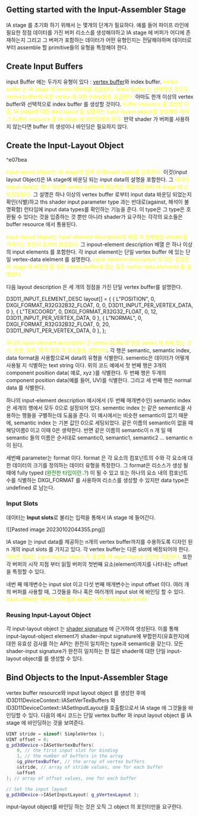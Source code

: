 ## Getting started with the Input-Assembler Stage

 IA stage 를 초기화 하기 위해서 는 몇개의 단계가 필요하다. 예를 들어 파이프 라인에 필요한 정점 데이터를 가진 버퍼 리소스를 생성해야하고 IA stage 에 버퍼가 어디에 존재하는지 그리고 그 버퍼가 포함하는 데이터가 어떤 유형인지는 전달해야하며 데이터로부터 assemble 할 primitive들의 유형을 특정해야 한다.

## Create Input Buffers

input Buffer 에는 두가지 유형이 있다 : [vertex buffer](Buffer#^2a545d)와 index buffer. <span style="color: yellow ">vertex buffer 는 IA stage 에 vertex 데이터를 공급한다.</span> <span style="color: yellow">Index Buffer 는 선택적인 것으로 vertex buffer에 속한 vertex 에 대한 index들을 공급한다.</span> 아마도 한개 이상의 vertex buffer와 선택적으로 index buffer 를 생성할 것이다. <span style="color:yellow">buffer resource 를 생성한 다음, IA stage에 대한 data layout 을 설명하는 input-layout object를 생성해야 하며 그 buffer resource 를 IA stage 에 바인딩해야 한다.</span> 만약 shader 가 버퍼를 사용하지 않는다면 buffer 의 생성이나 바인딩은 필요하지 않다.

## Create the Input-Layout Object

^e07bea

 <span style="color: yellow">input-layout object는 IA stage의 입력 상태(input state)를 압축한다.</span> 이것(input layout Object)은 IA stage에 바운딩 되는 input data의 설명을 포함한다. 그 <span style="color:yellow ">데이터(input data)는 하나 이상의 vertex buffer에 해당하는 메모리로부터 IA stage 에 스트리밍된다.</span> 그 설명은 하나 이상의 vertex buffer 로부터 input data 바운딩 되었는지 확인(식별)하고 ths shader input parameter type 과는 반대로(against, 해석이 불명확함) 런타임에 input data types를 확인하는 기능을 준다. 이 type은 그 type은 호환될 수 있다는 것을 입증하는 것 뿐만 아니라 shader가 요구하는 각각의 요소들은 buffer resource 에서 통용된다.

<span style="color: yellow">input-layout object는 input-element description의 배열 과 컴파일된 shader를 가리키는 포인터 로부터 생성된다.</span> 
그 inpout-element description 배열 은 하나 이상의 input elements 를 포함한다. 각 input element는 단일 vertex buffer 에 있는 단일 vertex-data elelment 를 설명한다. <span style="color: yellow">input-element description 의 모든 설정은 IA stage 에 바인딩 될 모든 vertex buffer에 있는 모든 vertex-data elements 를 설명한다.</span>

다음 layout description 은 세 개의 정점을 가진 단일 vertex buffer를 설명한다. 

D3D11_INPUT_ELEMENT_DESC layout[] =
{
    { L"POSITION", 0, DXGI_FORMAT_R32G32B32_FLOAT, 0, 0, 
          D3D11_INPUT_PER_VERTEX_DATA, 0 },
    { L"TEXCOORD", 0, DXGI_FORMAT_R32G32_FLOAT, 0, 12, 
          D3D11_INPUT_PER_VERTEX_DATA, 0 },
    { L"NORMAL", 0, DXGI_FORMAT_R32G32B32_FLOAT, 0, 20, 
          D3D11_INPUT_PER_VERTEX_DATA, 0 },
};

<span style="color: yellow">하나의 input-element description 은 vertex buffer의 단일 vertex 에 속해 있는 크기, 유형, 위치, 목적 등의 각 요소들을 설명한다</span>. 각 행은 semantic, semantic index, data format을 사용함으로써 data의 유형을 식별한다. sementic은 데이터가 어떻게 사용될 지 식별하는 text string 이다. 위의 코드 예에서 첫 번째 행은 3개의 component position data( 예로, xyz )를 식별한다. 두 번째 행은 두개의 component position data(예를 들어, UV)를 식별한다. 그리고 세 번째 행은 normal data 를 식별한다.

하나의 input-element description 예시에서 (두 번째 매개변수인) semantic index 은 세개의 행에서 모두 0으로 설정되어 있다. sementic index 는 같은 sementic을 사용하는 행들을 구별하는데 도움을 준다. 이 예시에서는 비슷한 semantic이 없기 때문에, semantic index 는 기본 값인 0으로 세팅되었다.
같은 이름의 semantic이 없을 때 해당이름0 이고 이때 0은 생략한다. 반면 같은 이름의 semantic이 n 개 일 때 semantic 들의 이름은 순서대로 semantic0, semantic1, semantic2 ... semantic n 이 된다.

세번째 parameter는 format 이다. format 은 각 요소의 컴포넌트의 수와 각 요소에 대한 데이터의 크기를 정의하는 데이터 유형을 특정한다. 그 format은 리소스가 생성 될 때에 fully typed (<span style="color: green">완전한 타입이란..?</span>) 이 될 수 있고 또는 하나의 요소 내의 컴포넌트 수를 식별하는 DXGI_FORMAT 를 사용하여 리소스를 생성할 수 있지만 data type은 undefined 로 남는다.

### Input Slots

데이터는 **Input slots**로 불리는 입력을 통해서 IA stage 에 들어간다. 

![[Pasted image 20230102044355.png]]

IA stage 는 input data를 제공하는 n개의 vertex buffer까지를 수용하도록 디자인 된 n 개의 input slots 를 가지고 있다. 각 vertex buffer는 다른 slot에 배정되어야 한다. <span style="color: yellow">이러한 정보는 input-layout object 가 생성될 때 input-layout 선언에 저장된다. </span> 또한 각 버퍼의 시작 지점 부터 읽힐 버퍼의 첫번째 요소(element)까지를 나타내는 offset 을 특정할 수 있다.

네번 째 매개변수는 input slot 이고 다섯 번째 매개변수는 input offset 이다. 여러 개의 버퍼를 사용할 때, 그것들을 하나 혹은 여러개의 input slot 에 바인딩 할 수 있다. <span style="color:yellow ">input offset은 버퍼의 시작점과 data의 시작 사이의 byte 수이다. </span>

### Reusing Input-Layout Object

각 input-layout object 는 [shader signature](Signatures) 에 근거하여 생성된다. 이를 통해 
input-layout-object element가 shader-input signature에 부합한지(유효한지)에 대한 유효성 검사를 하는 API는 완전히 일치하는 type과 semantic을 갖는다. 모든 shader-input signature가 완전히 일치하는 한 많은 shader에 대한 단일 input-layout object를 를 생성할 수 있다. 

## Bind Objects to the Input-Assembler Stage

vertex buffer resource와 input layout object 를 생성한 후에 ID3D11DeviceContext::IASetVerTexBuffers 와 ID3D11DeviceContext::IASetInputLayout을 호출함으로서 IA stage 에 그것들을 바인딩할 수 있다. 다음의 예시 코드는 단일 vertex buffer 와 input layout object 를 IA stage 에 바인딩하는 것을 보여준다.

```c++
UINT stride = sizeof( SimpleVertex );
UINT offset = 0; 
g_pd3dDevice->IASetVertexBuffers( 
	0, // the first input slot for binding 
	1, // the number of buffers in the array 
	&g_pVertexBuffer, // the array of vertex buffers 
	&stride, // array of stride values, one for each buffer 
	&offset 
); // array of offset values, one for each buffer 

// Set the input layout 
g_pd3dDevice->IASetInputLayout( g_pVertexLayout );
```

input-layout object를 바인딩 하는 것은 오직 그 object 의 포인터만을 요구한다.